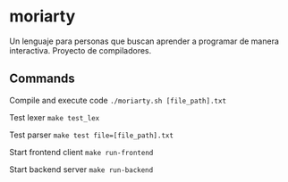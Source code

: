 # moriarty

Un lenguaje para personas que buscan aprender a programar de manera interactiva. Proyecto de compiladores.

## Commands

Compile and execute code
```./moriarty.sh [file_path].txt```

Test lexer
```make test_lex```

Test parser
```make test file=[file_path].txt```

Start frontend client
```make run-frontend```

Start backend server
```make run-backend```
